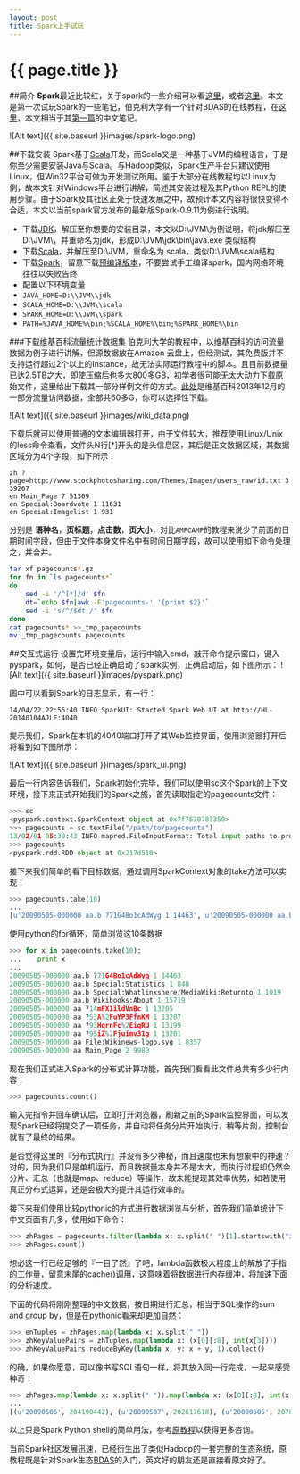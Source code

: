 ```yaml
---
layout: post
title: Spark上手试玩
---
```


{{ page.title }}
================ 

##简介
**Spark**最近比较红，关于spark的一些介绍可以看[这里](http://zh.wikipedia.org/zh-cn/SPARK)，或者[这里](http://www.csdn.net/article/2013-04-26/2815057-Spark-Reynold)。本文是第一次试玩Spark的一些笔记，伯克利大学有一个针对BDAS的在线教程，在[这里](http://ampcamp.berkeley.edu/big-data-mini-course)，本文相当于其[第一篇](http://ampcamp.berkeley.edu/big-data-mini-course/data-exploration-using-spark.html)的中文笔记。

![Alt text]({{ site.baseurl }}images/spark-logo.png)

##下载安装
Spark基于[Scala](http://zh.wikipedia.org/zh-cn/Scala)开发，而Scala又是一种基于JVM的编程语言，于是你至少需要安装Java与Scala。与Hadoop类似，Spark生产平台只建议使用Linux，但Win32平台可做为开发测试所用。鉴于大部分在线教程均以Linux为例，故本文针对Windows平台进行讲解，简述其安装过程及其Python REPL的使用步骤。由于Spark及其社区正处于快速发展之中，故预计本文内容将很快变得不合适，本文以当前spark官方发布的最新版Spark-0.9.11为例进行说明。

- 下载[JDK](http://www.oracle.com/technetwork/java/javase/downloads/jdk8-downloads-2133151.html)，解压至你想要的安装目录，本文以D:\JVM\为例说明，将jdk解压至D:\JVM\，并重命名为jdk，形成D:\JVM\jdk\bin\java.exe 类似结构
- 下载[Scala](http://www.scala-lang.org/download/)，并解压至D:\JVM，重命名为 scala，类似D:\JVM\scala结构
- 下载[Spark](http://spark.apache.org/downloads.html)，留意下载[预编译版本](http://d3kbcqa49mib13.cloudfront.net/spark-0.9.1-bin-hadoop2.tgz)，不要尝试手工编译spark，国内网络环境往往以失败告终
- 配置以下环境变量
 - `JAVA_HOME=D:\\JVM\\jdk`
 - `SCALA_HOME=D:\\JVM\\scala`
 - `SPARK_HOME=D:\\JVM\\spark`
 - `PATH=%JAVA_HOME%\bin;%SCALA_HOME%\bin;%SPARK_HOME%\bin`

###下载维基百科流量统计数据集
伯克利大学的教程中，以维基百科的访问流量数据为例子进行讲解，但源数据放在Amazon 云盘上，但经测试，其免费版并不支持运行超过2个以上的Instance，故无法实际运行教程中的脚本。且目前数据量已达2.5TB之大，即使压缩后也多大800多GB，初学者很可能无太大动力下载原始文件，这里给出下载其一部分样例文件的方式。[此处](http://dumps.wikimedia.org/other/pagecounts-raw/2013/2013-12/)是维基百科2013年12月的一部分流量访问数据，全部共60多G，你可以选择性下载。

![Alt text]({{ site.baseurl }}images/wiki_data.png)

下载后就可以使用普通的文本编辑器打开，由于文件较大，推荐使用Linux/Unix的less命令查看，文件头N行[*]开头的是头信息区，其后是正文数据区域，其数据区域分为4个字段，如下所示：

```
zh ?page=http://www.stockphotosharing.com/Themes/Images/users_raw/id.txt 3 39267
en Main_Page 7 51309
en Special:Boardvote 1 11631
en Special:Imagelist 1 931
```

分别是 **语种名**，**页标题**，**点击数**，**页大小**，对比`AMPCAMP`的教程来说少了前面的日期时间字段，但由于文件本身文件名中有时间日期字段，故可以使用如下命令处理之，并合并。

``` Bash
tar xf pagecounts*.gz
for fn in `ls pagecounts*`
do
    sed -i '/^[*]/d' $fn
    dt=`echo $fn|awk -F'pagecounts-' '{print $2}'`
    sed -i 's/^/$dt /' $fn
done
cat pagecounts* >>_tmp_pagecounts
mv _tmp_pagecounts pagecounts
```

##交互式运行
设置完环境变量后，运行中输入cmd，敲开命令提示窗口，键入pyspark，如何，是否已经正确启动了spark实例，正确启动后，如下图所示：
![Alt text]({{ site.baseurl }}images/pyspark.png)

图中可以看到Spark的日志显示，有一行：

``` text
14/04/22 22:56:40 INFO SparkUI: Started Spark Web UI at http://HL-20140104AJLE:4040
```

提示我们，Spark在本机的4040端口打开了其Web监控界面，使用浏览器打开后将看到如下图所示：

![Alt text]({{ site.baseurl }}images/spark_ui.png)

最后一行内容告诉我们，Spark初始化完毕，我们可以使用sc这个Spark的上下文环境，接下来正式开始我们的Spark之旅，首先读取指定的pagecounts文件：

``` python
>>> sc
<pyspark.context.SparkContext object at 0x7f7570783350>
>>> pagecounts = sc.textFile("/path/to/pagecounts")
13/02/01 05:30:43 INFO mapred.FileInputFormat: Total input paths to process : 74
>>> pagecounts
<pyspark.rdd.RDD object at 0x217d510>
```

接下来我们简单的看下目标数据，通过调用SparkContext对象的take方法可以实现：

``` python
>>> pagecounts.take(10)
...
[u'20090505-000000 aa.b ?71G4Bo1cAdWyg 1 14463', u'20090505-000000 aa.b Special:Statistics 1 840', u'20090505-000000 aa.b Special:Whatlinkshere/MediaWiki:Returnto 1 1019', u'20090505-000000 aa.b Wikibooks:About 1 15719', u'20090505-000000 aa ?14mFX1ildVnBc 1 13205', u'20090505-000000 aa ?53A%2FuYP3FfnKM 1 13207', u'20090505-000000 aa ?93HqrnFc%2EiqRU 1 13199', u'20090505-000000 aa ?95iZ%2Fjuimv31g 1 13201', u'20090505-000000 aa File:Wikinews-logo.svg 1 8357', u'20090505-000000 aa Main_Page 2 9980']
```

使用python的for循环，简单浏览这10条数据

``` python
>>> for x in pagecounts.take(10):
...    print x
...
20090505-000000 aa.b ?71G4Bo1cAdWyg 1 14463
20090505-000000 aa.b Special:Statistics 1 840
20090505-000000 aa.b Special:Whatlinkshere/MediaWiki:Returnto 1 1019
20090505-000000 aa.b Wikibooks:About 1 15719
20090505-000000 aa ?14mFX1ildVnBc 1 13205
20090505-000000 aa ?53A%2FuYP3FfnKM 1 13207
20090505-000000 aa ?93HqrnFc%2EiqRU 1 13199
20090505-000000 aa ?95iZ%2Fjuimv31g 1 13201
20090505-000000 aa File:Wikinews-logo.svg 1 8357
20090505-000000 aa Main_Page 2 9980
```

现在我们正式进入Spark的分布式计算功能，首先我们看看此文件总共有多少行内容：

``` python
>>> pagecounts.count()
```

输入完指令并回车确认后，立即打开浏览器，刷新之前的Spark监控界面，可以发现Spark已经将提交了一项任务，并自动将任务分片开始执行，稍等片刻，控制台就有了最终的结果。

是否觉得这里的『分布式执行』并没有多少神秘，而且速度也未有想象中的神速？对的，因为我们只是单机运行，而且数据量本身并不是太大，而执行过程却仍然会分片、汇总（也就是map、reduce）等操作，故未能提现其效率优势，如若使用真正分布式运算，还是会极大的提升其运行效率的。

接下来我们使用比较pythonic的方式进行数据浏览与分析，首先我们简单统计下中文页面有几多，使用如下命令：

``` python
>>> zhPages = pagecounts.filter(lambda x: x.split(" ")[1].startswith("zh")).cache()
>>> zhPages.count()
```

想必这一行已经足够的『一目了然』了吧，lambda函数极大程度上的解放了手指的工作量，留意末尾的cache()调用，这意味着将数据进行内存缓冲，将加速下面的分析速度。

下面的代码将刚刚整理的中文数据，按日期进行汇总，相当于SQL操作的sum and group by，但是在pythonic看来却更加自然：

``` python
>>> enTuples = zhPages.map(lambda x: x.split(" "))
>>> zhKeyValuePairs = zhTuples.map(lambda x: (x[0][:8], int(x[3])))
>>> zhKeyValuePairs.reduceByKey(lambda x, y: x + y, 1).collect()
```

的确，如果你愿意，可以像书写SQL语句一样，将其放入同一行完成，一起来感受神奇：

``` python
>>> zhPages.map(lambda x: x.split(" ")).map(lambda x: (x[0][:8], int(x[3]))).reduceByKey(lambda x, y: x + y, 1).collect()
...
[(u'20090506', 204190442), (u'20090507', 202617618), (u'20090505', 207698578)]
```

以上只是Spark Python shell的简单用法，参考[原教程](http://ampcamp.berkeley.edu/big-data-mini-course/data-exploration-using-spark.html)以获得更多咨询。

当前Spark社区发展迅速，已经衍生出了类似Hadoop的一套完整的生态系统，原教程既是针对Spark生态[BDAS](https://amplab.cs.berkeley.edu/software/)的入门，英文好的朋友还是直接看原文好了。
